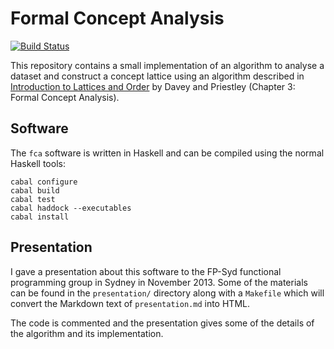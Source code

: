 Formal Concept Analysis
=======================

[![Build Status](https://travis-ci.org/thsutton/fca.png?branch=master)](https://travis-ci.org/thsutton/fca)

This repository contains a small implementation of an algorithm to
analyse a dataset and construct a concept lattice using an algorithm
described in [Introduction to Lattices and Order][book] by Davey and
Priestley (Chapter 3: Formal Concept Analysis).

[book]: http://amzn.to/1nZgMdu

Software
--------

The `fca` software is written in Haskell and can be compiled using the normal
Haskell tools:

````{.shell}
cabal configure
cabal build
cabal test
cabal haddock --executables
cabal install
````

Presentation
------------

I gave a presentation about this software to the FP-Syd functional
programming group in Sydney in November 2013. Some of the materials
can be found in the `presentation/` directory along with a `Makefile`
which will convert the Markdown text of `presentation.md` into HTML.

The code is commented and the presentation gives some of the details
of the algorithm and its implementation.
